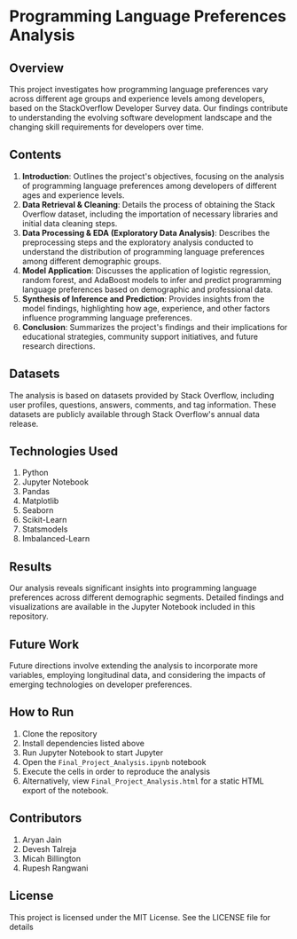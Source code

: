 # Programming Language Preferences Analysis

## Overview

This project investigates how programming language preferences vary across different age groups and experience levels among developers, based on the StackOverflow Developer Survey data. Our findings contribute to understanding the evolving software development landscape and the changing skill requirements for developers over time.

## Contents

1. **Introduction**: Outlines the project's objectives, focusing on the analysis of programming language preferences among developers of different ages and experience levels.
2. **Data Retrieval & Cleaning**: Details the process of obtaining the Stack Overflow dataset, including the importation of necessary libraries and initial data cleaning steps.
3. **Data Processing & EDA (Exploratory Data Analysis)**: Describes the preprocessing steps and the exploratory analysis conducted to understand the distribution of programming language preferences among different demographic groups.
4. **Model Application**: Discusses the application of logistic regression, random forest, and AdaBoost models to infer and predict programming language preferences based on demographic and professional data.
5. **Synthesis of Inference and Prediction**: Provides insights from the model findings, highlighting how age, experience, and other factors influence programming language preferences.
6. **Conclusion**: Summarizes the project's findings and their implications for educational strategies, community support initiatives, and future research directions.

## Datasets

The analysis is based on datasets provided by Stack Overflow, including user profiles, questions, answers, comments, and tag information. These datasets are publicly available through Stack Overflow's annual data release.

## Technologies Used

1. Python
2. Jupyter Notebook
3. Pandas
4. Matplotlib
5. Seaborn
6. Scikit-Learn
7. Statsmodels
8. Imbalanced-Learn

## Results

Our analysis reveals significant insights into programming language preferences across different demographic segments. Detailed findings and visualizations are available in the Jupyter Notebook included in this repository.

## Future Work

Future directions involve extending the analysis to incorporate more variables, employing longitudinal data, and considering the impacts of emerging technologies on developer preferences.

## How to Run

1. Clone the repository
2. Install dependencies listed above
3. Run Jupyter Notebook to start Jupyter
4. Open the `Final_Project_Analysis.ipynb` notebook
5. Execute the cells in order to reproduce the analysis
6. Alternatively, view `Final_Project_Analysis.html` for a static HTML export of the notebook.

## Contributors

1. Aryan Jain
2. Devesh Talreja
3. Micah Billington
4. Rupesh Rangwani

## License
This project is licensed under the MIT License. See the LICENSE file for details
